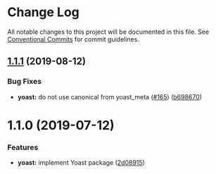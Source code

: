 # Change Log

All notable changes to this project will be documented in this file.
See [Conventional Commits](https://conventionalcommits.org) for commit guidelines.

## [1.1.1](https://github.com/frontity/frontity/compare/@frontity/yoast@1.1.0...@frontity/yoast@1.1.1) (2019-08-12)


### Bug Fixes

* **yoast:** do not use canonical from yoast_meta ([#165](https://github.com/frontity/frontity/issues/165)) ([b698670](https://github.com/frontity/frontity/commit/b698670))





# 1.1.0 (2019-07-12)


### Features

* **yoast:** implement Yoast package ([2d08915](https://github.com/frontity/frontity/commit/2d08915))
